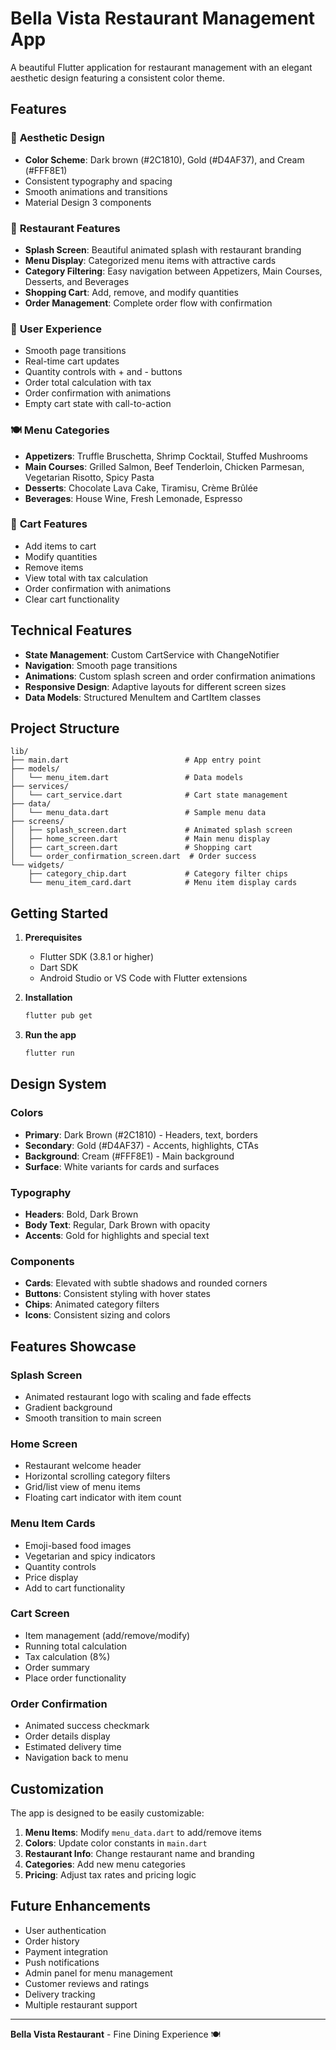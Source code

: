 # Bella Vista Restaurant Management App

A beautiful Flutter application for restaurant management with an elegant aesthetic design featuring a consistent color theme.

## Features

### 🎨 **Aesthetic Design**
- **Color Scheme**: Dark brown (#2C1810), Gold (#D4AF37), and Cream (#FFF8E1)
- Consistent typography and spacing
- Smooth animations and transitions
- Material Design 3 components

### 🏪 **Restaurant Features**
- **Splash Screen**: Beautiful animated splash with restaurant branding
- **Menu Display**: Categorized menu items with attractive cards
- **Category Filtering**: Easy navigation between Appetizers, Main Courses, Desserts, and Beverages
- **Shopping Cart**: Add, remove, and modify quantities
- **Order Management**: Complete order flow with confirmation

### 📱 **User Experience**
- Smooth page transitions
- Real-time cart updates
- Quantity controls with + and - buttons
- Order total calculation with tax
- Order confirmation with animations
- Empty cart state with call-to-action

### 🍽️ **Menu Categories**
- **Appetizers**: Truffle Bruschetta, Shrimp Cocktail, Stuffed Mushrooms
- **Main Courses**: Grilled Salmon, Beef Tenderloin, Chicken Parmesan, Vegetarian Risotto, Spicy Pasta
- **Desserts**: Chocolate Lava Cake, Tiramisu, Crème Brûlée
- **Beverages**: House Wine, Fresh Lemonade, Espresso

### 🛒 **Cart Features**
- Add items to cart
- Modify quantities
- Remove items
- View total with tax calculation
- Order confirmation with animations
- Clear cart functionality

## Technical Features

- **State Management**: Custom CartService with ChangeNotifier
- **Navigation**: Smooth page transitions
- **Animations**: Custom splash screen and order confirmation animations
- **Responsive Design**: Adaptive layouts for different screen sizes
- **Data Models**: Structured MenuItem and CartItem classes

## Project Structure

```
lib/
├── main.dart                          # App entry point
├── models/
│   └── menu_item.dart                 # Data models
├── services/
│   └── cart_service.dart              # Cart state management
├── data/
│   └── menu_data.dart                 # Sample menu data
├── screens/
│   ├── splash_screen.dart             # Animated splash screen
│   ├── home_screen.dart               # Main menu display
│   ├── cart_screen.dart               # Shopping cart
│   └── order_confirmation_screen.dart  # Order success
└── widgets/
    ├── category_chip.dart             # Category filter chips
    └── menu_item_card.dart            # Menu item display cards
```

## Getting Started

1. **Prerequisites**
   - Flutter SDK (3.8.1 or higher)
   - Dart SDK
   - Android Studio or VS Code with Flutter extensions

2. **Installation**
   ```bash
   flutter pub get
   ```

3. **Run the app**
   ```bash
   flutter run
   ```

## Design System

### Colors
- **Primary**: Dark Brown (#2C1810) - Headers, text, borders
- **Secondary**: Gold (#D4AF37) - Accents, highlights, CTAs
- **Background**: Cream (#FFF8E1) - Main background
- **Surface**: White variants for cards and surfaces

### Typography
- **Headers**: Bold, Dark Brown
- **Body Text**: Regular, Dark Brown with opacity
- **Accents**: Gold for highlights and special text

### Components
- **Cards**: Elevated with subtle shadows and rounded corners
- **Buttons**: Consistent styling with hover states
- **Chips**: Animated category filters
- **Icons**: Consistent sizing and colors

## Features Showcase

### Splash Screen
- Animated restaurant logo with scaling and fade effects
- Gradient background
- Smooth transition to main screen

### Home Screen
- Restaurant welcome header
- Horizontal scrolling category filters
- Grid/list view of menu items
- Floating cart indicator with item count

### Menu Item Cards
- Emoji-based food images
- Vegetarian and spicy indicators
- Quantity controls
- Price display
- Add to cart functionality

### Cart Screen
- Item management (add/remove/modify)
- Running total calculation
- Tax calculation (8%)
- Order summary
- Place order functionality

### Order Confirmation
- Animated success checkmark
- Order details display
- Estimated delivery time
- Navigation back to menu

## Customization

The app is designed to be easily customizable:

1. **Menu Items**: Modify `menu_data.dart` to add/remove items
2. **Colors**: Update color constants in `main.dart`
3. **Restaurant Info**: Change restaurant name and branding
4. **Categories**: Add new menu categories
5. **Pricing**: Adjust tax rates and pricing logic

## Future Enhancements

- User authentication
- Order history
- Payment integration
- Push notifications
- Admin panel for menu management
- Customer reviews and ratings
- Delivery tracking
- Multiple restaurant support

---

**Bella Vista Restaurant** - Fine Dining Experience 🍽️
